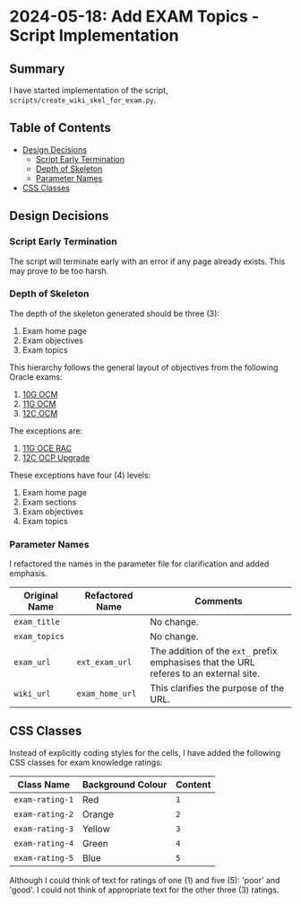 # 2024-05-18: Add EXAM Topics - Script Implementation

## Summary

I have started implementation of the script, `scripts/create_wiki_skel_for_exam.py`.

## Table of Contents

* [Design Decisions](#design-decisions)
  * [Script Early Termination](#script-early-termination)
  * [Depth of Skeleton](#depth-of-skeleton)
  * [Parameter Names](#parameter-names)
* [CSS Classes](#css-classes)

## Design Decisions

### Script Early Termination

The script will terminate early with an error if any page already exists. This may prove to be too harsh.

### Depth of Skeleton

The depth of the skeleton generated should be three (3):

1. Exam home page
1. Exam objectives
1. Exam topics

This hierarchy follows the general layout of objectives from the following Oracle exams:

1. [10G OCM](https://dfhawthorne.github.io/home/10g-ocm.html)
1. [11G OCM](https://dfhawthorne.github.io/home/11g-ocm.html)
1. [12C OCM](https://dfhawthorne.github.io/home/12c-ocm.html)

The exceptions are:

1. [11G OCE RAC](https://dfhawthorne.github.io/home/11g-oce-rac.html)
1. [12C OCP Upgrade](https://dfhawthorne.github.io/home/12c-ocp-upgrade.html)

These exceptions have four (4) levels:

1. Exam home page
1. Exam sections
1. Exam objectives
1. Exam topics

### Parameter Names

I refactored the names in the parameter file for clarification and added emphasis.

Original Name | Refactored Name | Comments
--- | --- | ---
`exam_title`  | | No change.
`exam_topics` | | No change.
`exam_url` | `ext_exam_url` | The addition of the `ext_` prefix emphasises that the URL referes to an external site.
`wiki_url` | `exam_home_url` | This clarifies the purpose of the URL.

## CSS Classes

Instead of explicitly coding styles for the cells, I have added the following CSS classes for exam knowledge ratings:

Class Name | Background Colour | Content
--- | --- | ---
`exam-rating-1` | Red | `1`
`exam-rating-2` | Orange | `2`
`exam-rating-3` | Yellow | `3`
`exam-rating-4` | Green | `4`
`exam-rating-5` | Blue | `5`

Although I could think of text for ratings of one (1) and five (5): 'poor' and 'good'. I could not think of appropriate text for the other three (3) ratings.
